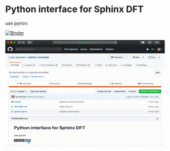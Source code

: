 # Python interface for Sphinx DFT
use pyiron: 

[![Binder](https://mybinder.org/badge_logo.svg)](https://mybinder.org/v2/gh/matbinder/sphinx-example/master)

![Preview](sphinx.gif)
